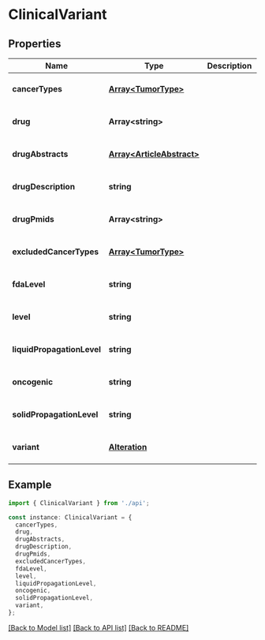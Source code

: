 # ClinicalVariant

## Properties

| Name                       | Type                                                   | Description | Notes                             |
| -------------------------- | ------------------------------------------------------ | ----------- | --------------------------------- |
| **cancerTypes**            | [**Array&lt;TumorType&gt;**](TumorType.md)             |             | [optional] [default to undefined] |
| **drug**                   | **Array&lt;string&gt;**                                |             | [optional] [default to undefined] |
| **drugAbstracts**          | [**Array&lt;ArticleAbstract&gt;**](ArticleAbstract.md) |             | [optional] [default to undefined] |
| **drugDescription**        | **string**                                             |             | [optional] [default to undefined] |
| **drugPmids**              | **Array&lt;string&gt;**                                |             | [optional] [default to undefined] |
| **excludedCancerTypes**    | [**Array&lt;TumorType&gt;**](TumorType.md)             |             | [optional] [default to undefined] |
| **fdaLevel**               | **string**                                             |             | [optional] [default to undefined] |
| **level**                  | **string**                                             |             | [optional] [default to undefined] |
| **liquidPropagationLevel** | **string**                                             |             | [optional] [default to undefined] |
| **oncogenic**              | **string**                                             |             | [optional] [default to undefined] |
| **solidPropagationLevel**  | **string**                                             |             | [optional] [default to undefined] |
| **variant**                | [**Alteration**](Alteration.md)                        |             | [optional] [default to undefined] |

## Example

```typescript
import { ClinicalVariant } from './api';

const instance: ClinicalVariant = {
  cancerTypes,
  drug,
  drugAbstracts,
  drugDescription,
  drugPmids,
  excludedCancerTypes,
  fdaLevel,
  level,
  liquidPropagationLevel,
  oncogenic,
  solidPropagationLevel,
  variant,
};
```

[[Back to Model list]](../README.md#documentation-for-models) [[Back to API list]](../README.md#documentation-for-api-endpoints) [[Back to README]](../README.md)
